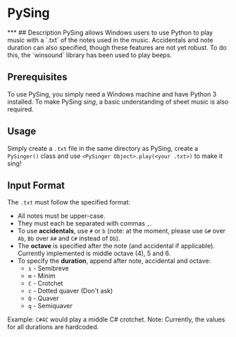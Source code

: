 <h1>PySing</h1>
***
## Description
PySing allows Windows users to use Python to play music with a `.txt` of the notes used in the music. Accidentals and note duration can also specified, though these features are not yet robust. To do this, the `winsound` library has been used to play beeps.

## Prerequisites
To use PySing, you simply need a Windows machine and have Python 3 installed. To make PySing <em>sing</em>, a basic understanding of sheet music is also required.

## Usage
Simply create a `.txt` file in the same directory as PySing, create a `PySinger()` class and use `<PySinger Object>.play(<your .txt>)` to make it sing!

## Input Format
The `.txt` must follow the specified format:
* All notes must be upper-case.
* They must each be separated with commas `,`.
* To use __accidentals__, use `#` or `b` (note: at the moment, please use `G#` over `Ab`, `Bb` over `A#` and `C#` instead of `Db`).
* The __octave__ is specified after the note (and accidental if applicable). Currently implemented is middle octave (4), 5 and 6.
* To specify the __duration__, append after note, accidental and octave:
    * `s` - Semibreve
    * `m` - Minim
    * `C` - Crotchet
    * `c` - Dotted quaver (Don't ask)
    * `Q` - Quaver
    * `q` - Semiquaver

Example: `C#4C` would play a middle C# crotchet.
Note: Currently, the values for all durations are hardcoded.
